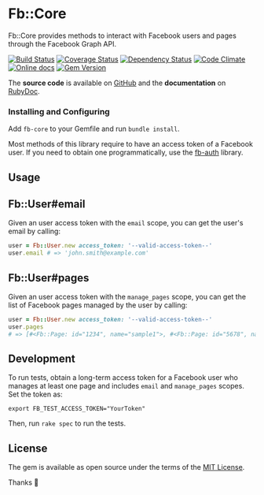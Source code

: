 # Fb::Core

Fb::Core provides methods to interact with Facebook users and pages through the Facebook Graph API.

[![Build Status](http://img.shields.io/travis/Fullscreen/fb-core/master.svg)](https://travis-ci.org/Fullscreen/fb-core)
[![Coverage Status](http://img.shields.io/coveralls/Fullscreen/fb-core/master.svg)](https://coveralls.io/r/Fullscreen/fb-core)
[![Dependency Status](http://img.shields.io/gemnasium/Fullscreen/fb-core.svg)](https://gemnasium.com/Fullscreen/fb-core)
[![Code Climate](http://img.shields.io/codeclimate/github/Fullscreen/fb-core.svg)](https://codeclimate.com/github/Fullscreen/fb-core)
[![Online docs](http://img.shields.io/badge/docs-✓-green.svg)](http://www.rubydoc.info/gems/fb-core/frames)
[![Gem Version](http://img.shields.io/gem/v/fb-core.svg)](http://rubygems.org/gems/fb-core)

The **source code** is available on [GitHub](https://github.com/Fullscreen/fb-core) and the **documentation** on [RubyDoc](http://www.rubydoc.info/gems/fb-core/frames).

### Installing and Configuring

Add `fb-core` to your Gemfile and run `bundle install`.

Most methods of this library require to have an access token of a Facebook user.
If you need to obtain one programmatically, use the [fb-auth](https://github.com/Fullscreen/fb-auth) library.

## Usage

Fb::User#email
--------------

Given an user access token with the `email` scope, you can get the user's email by calling:

```ruby
user = Fb::User.new access_token: '--valid-access-token--'
user.email # => 'john.smith@example.com'
```

Fb::User#pages
--------------

Given an user access token with the `manage_pages` scope, you can get the list of Facebook pages managed by the user by calling:

```ruby
user = Fb::User.new access_token: '--valid-access-token--'
user.pages
# => [#<Fb::Page: id="1234", name="sample1">, #<Fb::Page: id="5678", name="sample2">]
```

## Development

To run tests, obtain a long-term access token for a Facebook user who manages
at least one page and includes `email` and `manage_pages` scopes. Set the token as:

    export FB_TEST_ACCESS_TOKEN="YourToken"

Then, run `rake spec` to run the tests.

## License

The gem is available as open source under the terms of the [MIT License](http://opensource.org/licenses/MIT).

Thanks :tada:
